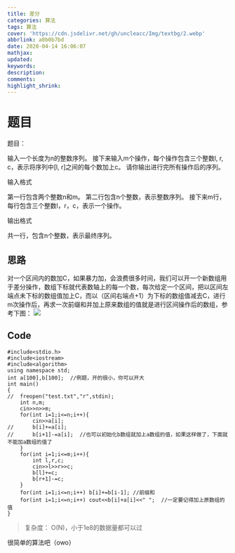 ```yaml
---
title: 差分
categories: 算法
tags: 算法
cover: 'https://cdn.jsdelivr.net/gh/uncleacc/Img/textbg/2.webp'
abbrlink: a0b0b7bd
date: 2020-04-14 16:06:07
mathjax:
updated:
keywords:
description:
comments:
highlight_shrink:
---
```


# 题目
题目：

输入一个长度为n的整数序列。
接下来输入m个操作，每个操作包含三个整数l, r, c，表示将序列中[l, r]之间的每个数加上c。
请你输出进行完所有操作后的序列。

输入格式

第一行包含两个整数n和m。
第二行包含n个整数，表示整数序列。
接下来m行，每行包含三个整数l，r，c，表示一个操作。

输出格式

共一行，包含n个整数，表示最终序列。

## 思路
对一个区间内的数加C，如果暴力加，会浪费很多时间，我们可以开一个新数组用于差分操作，数组下标就代表数轴上的每一个数，每次给定一个区间，把以区间左端点未下标的数组值加上C，而以（区间右端点+1）为下标的数组值减去C，进行m次操作后，再求一次前缀和并加上原来数组的值就是进行区间操作后的数组，参考下图：
![](差分/0.jpg)
## Code
```
#include<stdio.h>
#include<iostream>
#include<algorithm>
using namespace std;
int a[100],b[100];  //例题，开的很小，你可以开大
int main()
{
//	freopen("test.txt","r",stdin); 
	int n,m;
	cin>>n>>m;
	for(int i=1;i<=n;i++){
		cin>>a[i];
//		b[i]+=a[i];
//		b[i+1]-=a[i];  //也可以初始化b数组就加上a数组的值，如果这样做了，下面就不能加a数组的值了
	}
	for(int i=1;i<=m;i++){
		int l,r,c;
		cin>>l>>r>>c;
		b[l]+=c;
		b[r+1]-=c;
	}
	for(int i=1;i<=n;i++) b[i]+=b[i-1]; //前缀和
	for(int i=1;i<=n;i++) cout<<b[i]+a[i]<<" ";  //一定要记得加上原数组的值
}
```
>复杂度： O(N)，小于1e8的数据量都可以过

很简单的算法吧（owo）
